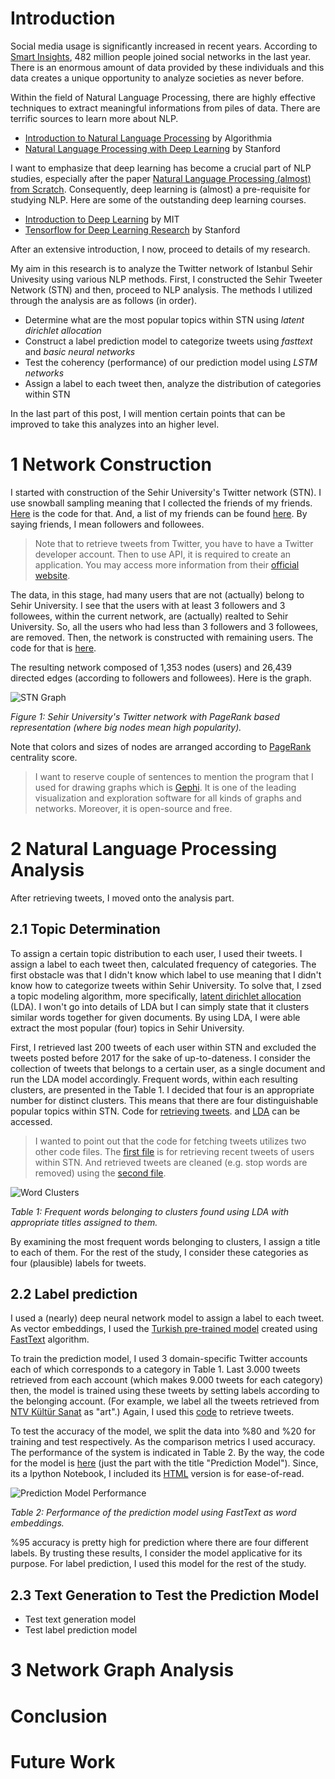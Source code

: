 # Introduction

Social media usage is significantly increased in recent years. According to [Smart Insights](http://www.smartinsights.com/social-media-marketing/social-media-strategy/new-global-social-media-research/), 482 million people joined social networks in the last year. There is an enormous amount of data provided by these individuals and this data creates a unique opportunity to analyze societies as never before.

Within the field of Natural Language Processing, there are highly effective techniques to extract meaningful informations from piles of data. There are terrific sources to learn more about NLP.

- [Introduction to Natural Language Processing](http://blog.algorithmia.com/introduction-natural-language-processing-nlp/) by Algorithmia
- [Natural Language Processing with Deep Learning](http://web.stanford.edu/class/cs224n/) by Stanford

I want to emphasize that deep learning has become a crucial part of NLP studies, especially after the paper [Natural Language Processing (almost) from Scratch](https://arxiv.org/abs/1103.0398). Consequently, deep learning is (almost) a pre-requisite for studying NLP. Here are some of the outstanding deep learning courses.

- [Introduction to Deep Learning](http://introtodeeplearning.com) by MIT
- [Tensorflow for Deep Learning Research](http://web.stanford.edu/class/cs20si/) by Stanford

After an extensive introduction, I now, proceed to details of my research.

My aim in this research is to analyze the Twitter network of Istanbul Sehir Univesity using various NLP methods. First, I constructed the Sehir Tweeter Network (STN) and then, proceed to NLP analysis. The methods I utilized through the analysis are as follows (in order).

- Determine what are the most popular topics within STN using *latent dirichlet allocation*
- Construct a label prediction model to categorize tweets using *fasttext* and *basic neural networks*
- Test the coherency (performance) of our prediction model using *LSTM networks*
- Assign a label to each tweet then, analyze the distribution of categories within STN

In the last part of this post, I will mention certain points that can be improved to take this analyzes into an higher level.

# 1 Network Construction

I started with construction of the Sehir University's Twitter network (STN). I use snowball sampling meaning that I collected the friends of my friends. [Here](https://github.com/skagankose/sehirTweets/blob/master/collectUsers.py) is the code for that. And, a list of my friends can be found [here](https://github.com/skagankose/sehirTweets/blob/master/data/coreUsers.txt). By saying friends, I mean followers and followees.

> Note that to retrieve tweets from Twitter, you have to have a Twitter developer account.
> Then to use API, it is required to create an application.
> You may access more information from their [official website](https://dev.twitter.com).

The data, in this stage, had many users that are not (actually) belong to Sehir University. I see that the users with at least 3 followers and 3 followees, within the current network, are (actually) realted to Sehir University. So, all the users who had less than 3 followers and 3 followees, are removed. Then, the network is constructed with remaining users. The code for that is [here](https://github.com/skagankose/sehirTweets/blob/master/createGraph.py).

The resulting network composed of 1,353 nodes (users) and 26,439 directed edges (according to followers and followees). Here is the graph.

![STN Graph](skagankose.github.io/images/pageRank.png)

*Figure 1: Sehir University's Twitter network with PageRank based representation (where big nodes mean high popularity).*

Note that colors and sizes of nodes are arranged according to [PageRank](http://ilpubs.stanford.edu:8090/422/1/1999-66.pdf) centrality score.

> I want to reserve couple of sentences to mention the program that I used for drawing graphs which is [Gephi](https://gephi.org).
> It is one of the leading visualization and exploration software for all kinds of graphs and networks.
> Moreover, it is open-source and free.

# 2 Natural Language Processing Analysis

After retrieving tweets, I moved onto the analysis part.

## 2.1 Topic Determination

To assign a certain topic distribution to each user, I used their tweets. I assign a label to each tweet then, calculated frequency of categories. The first obstacle was that I didn't know which label to use meaning that I didn't know how to categorize tweets within Sehir University. To solve that, I zsed a topic modeling algorithm, more specifically, [latent dirichlet allocation](http://ai.stanford.edu/~ang/papers/nips01-lda.pdf) (LDA). I won't go into details of LDA but I can simply state that it clusters similar words together for given documents. By using LDA, I were able extract the most popular (four) topics in Sehir University.

First, I retrieved last 200 tweets of each user within STN and excluded the tweets posted before 2017 for the sake of up-to-dateness. I consider the collection of tweets that belongs to a certain user, as a single document and run the LDA model accordingly. Frequent words, within each resulting clusters, are presented in the Table 1. I decided that four is an appropriate number for distinct clusters. This means that there are four distinguishable popular topics within STN. Code for [retrieving tweets](https://github.com/skagankose/sehirTweets/blob/master/fetchAndClean.py). and [LDA](https://github.com/skagankose/sehirTweets/blob/master/customizedLDA.py) can be accessed.

> I wanted to point out that the code for fetching tweets utilizes two other code files.
> The [first file](https://github.com/skagankose/sehirTweets/blob/master/tweetDumper.py) is for retrieving recent tweets of users within STN.
> And retrieved tweets are cleaned (e.g. stop words are removed) using the [second file](https://github.com/skagankose/sehirTweets/blob/master/tweetCleaner.py).

![Word Clusters](skagankose.github.io/images/frequentWords.png)

*Table 1: Frequent words belonging to clusters found using LDA with appropriate titles assigned to them.*

By examining the most frequent words belonging to clusters, I assign a title to each of them. For the rest of the study, I consider these categories as four (plausible) labels for tweets.

## 2.2 Label prediction

I used a (nearly) deep neural network model to assign a label to each tweet. As vector embeddings, I used the [Turkish pre-trained model]((https://github.com/facebookresearch/fastText/blob/master/pretrained-vectors.md)) created using [FastText](https://arxiv.org/abs/1607.01759) algorithm.

To train the prediction model, I used 3 domain-specific Twitter accounts each of which corresponds to a category in Table 1.
Last 3.000 tweets retrieved from each account (which makes 9.000 tweets for each category) then, the model is trained using these tweets by setting labels according to the belonging account. (For example, we label all the tweets retrieved from [NTV Kültür Sanat](https://twitter.com/ntvkultursanat) as "art".) Again, I used this [code](https://github.com/skagankose/sehirTweets/blob/master/tweetDumper.py) to retrieve tweets.

To test the accuracy of the model, we split the data into %80 and %20 for training and test respectively. As the comparison metrics I used accuracy. The performance of the system is indicated in Table 2. By the way, the code for the model is [here](https://github.com/skagankose/sehirTweets/blob/master/extendenPredictor.ipynb) (just the part with the title "Prediction Model"). Since, its a Ipython Notebook, I included its [HTML](https://github.com/skagankose/sehirTweets/blob/master/html/extendedPredictor.ipynb) version is for ease-of-read.

![Prediction Model Performance](skagankose.github.io/images/predictionModel.png)

*Table 2: Performance of the prediction model using FastText as word embeddings.*

%95 accuracy is pretty high for prediction where there are four different labels. By trusting these results, I consider the model applicative for its purpose. For label prediction, I used this model for the rest of the study.

## 2.3 Text Generation to Test the Prediction Model

- Test text generation model
- Test label prediction model

# 3 Network Graph Analysis

# Conclusion

# Future Work
